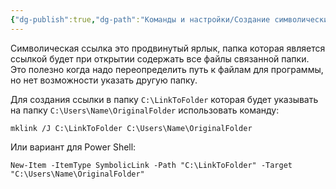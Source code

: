 ```yaml
---
{"dg-publish":true,"dg-path":"Команды и настройки/Создание символических ссылок.md","permalink":"/komandy-i-nastrojki/sozdanie-simvolicheskih-ssylok/","updated":"2024-10-06T02:51:07+03:00"}
---
```


Символическая ссылка это продвинутый ярлык, папка которая является ссылкой будет при открытии содержать все файлы связанной папки. Это полезно когда надо переопределить путь к файлам для программы, но нет возможности указать другую папку.

Для создания ссылки в папку `C:\LinkToFolder` которая будет указывать на папку `C:\Users\Name\OriginalFolder` использовать команду:

```shell
mklink /J C:\LinkToFolder C:\Users\Name\OriginalFolder
```

Или вариант для Power Shell:
```shell
New-Item -ItemType SymbolicLink -Path "C:\LinkToFolder" -Target "C:\Users\Name\OriginalFolder"
```